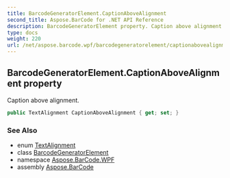 ```yaml
---
title: BarcodeGeneratorElement.CaptionAboveAlignment
second_title: Aspose.BarCode for .NET API Reference
description: BarcodeGeneratorElement property. Caption above alignment
type: docs
weight: 220
url: /net/aspose.barcode.wpf/barcodegeneratorelement/captionabovealignment/
---
```

## BarcodeGeneratorElement.CaptionAboveAlignment property

Caption above alignment.

```csharp
public TextAlignment CaptionAboveAlignment { get; set; }
```

### See Also

* enum [TextAlignment](../../../aspose.barcode.generation/textalignment/)
* class [BarcodeGeneratorElement](../)
* namespace [Aspose.BarCode.WPF](../../barcodegeneratorelement/)
* assembly [Aspose.BarCode](../../../)


